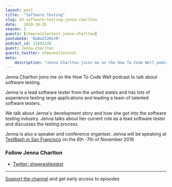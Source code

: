 ```yaml
---
layout: post
title:  "Software Testing"
slug: 43-software-testing-jenna-charlton
date:   2019-10-25
season: 2
guests: [shewrestlestest-jenna-charlton]
youtubeId: 'NiWa2I2HsrM'
podcast_id: 11692328
guest: Jenna Charlton
guests_twitter: shewrestlestest
meta:
    description: "Jenna Charlton joins me on the How To Code Well podcast to talk about software testing."
---
```

Jenna Charlton joins me on the How To Code Well podcast to talk about software testing.

Jenna is a lead software tester from the united states and has lots of experience testing large applications and leading a team of talented software testers.

We talk about Jenna's development story and how she got into the software testing industry.  Jenna talks about her current role as a lead software tester and discusses the testing process.

Jenna is also a speaker and conference organiser. Jenna will be speaking at [TestBash in San Francisco](https://www.ministryoftesting.com/events/testbash-san-francisco-2019) on the 6th -7th of November 2019

### Follow Jenna Charlton
- [Twitter: shewrestlestest](https://twitter.com/shewrestlestest)

-------------------------------

[Support the channel](https://www.patreon.com/howToCodeWell) and get early access to episodes

